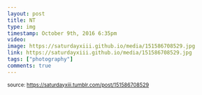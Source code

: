 ```yaml
---
layout: post
title: NT
type: img
timestamp: October 9th, 2016 6:35pm
video: 
image: https://saturdayxiii.github.io/media/151586708529.jpg
link: https://saturdayxiii.github.io/media/151586708529.jpg
tags: ["photography"]
comments: true
---
```

  
<small>source: https://saturdayxiii.tumblr.com/post/151586708529</small>